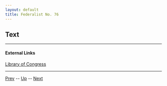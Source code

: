 ```yaml
---
layout: default
title: Federalist No. 76
---
```


## Text

---
#### External Links
[Library of Congress]()

---

[Prev](75.md) -- [Up](README.md) -- [Next](77.md)

